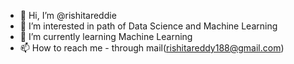- 👋 Hi, I’m @rishitareddie
- 👀 I’m interested in path of Data Science and Machine Learning
- 🌱 I’m currently learning Machine Learning
- 📫 How to reach me - through mail(rishitareddy188@gmail.com)

<!---
rishitareddie/rishitareddie is a ✨ special ✨ repository because its `README.md` (this file) appears on your GitHub profile.
You can click the Preview link to take a look at your changes.
--->
